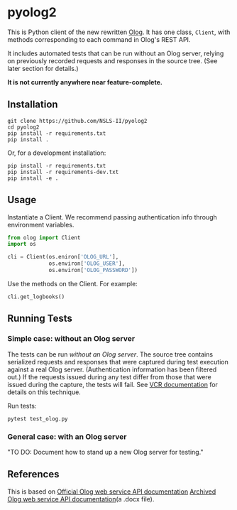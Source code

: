 # pyolog2

This is Python client of the new rewritten
[Olog](https://olog-es.readthedocs.io/en/latest/). It has one class,
``Client``, with methods corresponding to each command in Olog's REST API.

It includes automated tests that can be run without an Olog server, relying on
previously recorded requests and responses in the source tree. (See later
section for details.)

**It is not currently anywhere near feature-complete.**

## Installation

```
git clone https://github.com/NSLS-II/pyolog2
cd pyolog2
pip install -r requirements.txt
pip install .
```

Or, for a development installation:

```
pip install -r requirements.txt
pip install -r requirements-dev.txt
pip install -e .
```

## Usage

Instantiate a Client. We recommend passing authentication info through
environment variables.

```python
from olog import Client
import os

cli = Client(os.eniron['OLOG_URL'],
             os.environ['OLOG_USER'],
             os.environ['OLOG_PASSWORD'])
```

Use the methods on the Client. For example:

```
cli.get_logbooks()
```

## Running Tests

### Simple case: without an Olog server

The tests can be run *without an Olog server*. The source tree contains
serialized requests and responses that were captured during test execution
against a real Olog server. (Authentication information has been filtered out.)
If the requests issued during any test differ from those that were issued during
the capture, the tests will fail. See
[VCR documentation](https://vcrpy.readthedocs.io) for details on this technique.

Run tests:

```
pytest test_olog.py
```

### General case: with an Olog server

"TO DO: Document how to stand up a new Olog server for testing."

## References

This is based on
[Official Olog web service API documentation](https://olog-es.readthedocs.io/en/latest/)
[Archived Olog web service API documentation](https://github.com/Olog/olog-service/raw/master/doc/Release%20Notes%20and%20Manuals.docx)(a .docx file).
